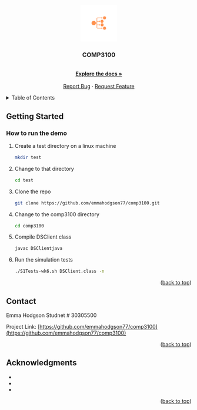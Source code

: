 <div id="top"></div>
<!-- PROJECT LOGO -->
<br />
<div align="center">
  <a href="https://github.com/emmahodgson77/comp3100">
    <img src="images/logo.png" alt="Logo" width="100" height="100">
  </a>

<h3 align="center">COMP3100</h3>

  <p align="center">
    <br />
    <a href="https://github.com/emmahodgson77/comp3100"><strong>Explore the docs »</strong></a>
    <br />
    <br />
    <a href="https://github.com/emmahodgson77/comp3100/issues">Report Bug</a>
    ·
    <a href="https://github.com/emmahodgson77/comp3100/issues">Request Feature</a>
  </p>
</div>



<!-- TABLE OF CONTENTS -->
<details>
  <summary>Table of Contents</summary>
  <ol>
    <li>
      <a href="#getting-started">Getting Started</a>
      <ul>
        <li><a href="#installation">Installation</a></li>
      </ul>
    </li>
    <li><a href="#usage">Usage</a></li>
    <li><a href="#roadmap">Roadmap</a></li>
    <li><a href="#contributing">Contributing</a></li>
    <li><a href="#license">License</a></li>
    <li><a href="#contact">Contact</a></li>
    <li><a href="#acknowledgments">Acknowledgments</a></li>
  </ol>
</details>


<!-- GETTING STARTED -->
## Getting Started


### How to run the demo

1. Create a test directory on a linux machine
    ```sh
   mkdir test
   ```
2. Change to that directory
    ```sh
   cd test
   ```

3. Clone the repo
   ```sh
   git clone https://github.com/emmahodgson77/comp3100.git
   ```
4. Change to the comp3100 directory
    ```sh
   cd comp3100
   ```

5. Compile DSClient class
   ```sh
   javac DSClientjava
   ```
6. Run the simulation tests
   ```sh
   ./S1Tests-wk6.sh DSClient.class -n
   ```

<p align="right">(<a href="#top">back to top</a>)</p>





<!-- CONTACT -->
## Contact

Emma Hodgson
Studnet # 30305500

Project Link: [https://github.com/emmahodgson77/comp3100](https://github.com/emmahodgson77/comp3100)

<p align="right">(<a href="#top">back to top</a>)</p>



<!-- ACKNOWLEDGMENTS -->
## Acknowledgments

* []()
* []()
* []()

<p align="right">(<a href="#top">back to top</a>)</p>



<!-- MARKDOWN LINKS & IMAGES -->
<!-- https://www.markdownguide.org/basic-syntax/#reference-style-links -->
